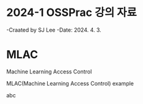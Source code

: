 # 2024-1 OSSPrac 강의 자료
-Craated by SJ Lee
-Date: 2024. 4. 3.

# MLAC
Machine Learning Access Control

MLAC(Machine Learning Access Control) example

abc
